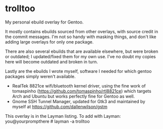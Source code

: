 # trolltoo
My personal ebuild overlay for Gentoo.

It mostly contains ebuilds sourced from other overlays, with source credit in the commit messages. I'm not so handy with masking things, and don't like adding large overlays for only one package.

There are also several ebuilds that are available elsewhere, but were broken or outdated; I updated/fixed them for my own use. I've no doubt my copies here will become outdated and broken in turn.

Lastly are the ebuilds I wrote myself, software I needed for which gentoo packages simply weren't available.
- RealTek 8821ce wifi/bluetooth kernel driver, using the fine work of tomaspinho (https://github.com/tomaspinho/rtl8821ce) which targets Arch and Ubuntu but works perfectly fine for Gentoo as well.
- Gnome SSH Tunnel Manager, updated for Gtk3 and maintained by myself at https://github.com/dallenwilson/gstm

This overlay is in the Layman listing. To add with Layman:
you@yourprompthere # layman -a trolltoo
